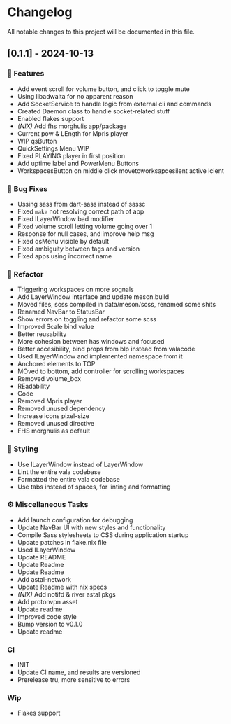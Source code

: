 # Changelog

All notable changes to this project will be documented in this file.

## [0.1.1] - 2024-10-13

### 🚀 Features

- Add event scroll for volume button, and click to toggle mute
- Using libadwaita for no apparent reason
- Add SocketService to handle logic from external cli and commands
- Created Daemon class to handle socket-related stuff
- Enabled flakes support
- *(NIX)* Add fhs morghulis app/package
- Current pow & LEngth for Mpris player
- WIP qsButton
- QuickSettings Menu WIP
- Fixed PLAYING player in first position
- Add uptime label and PowerMenu Buttons
- WorkspacesButton on middle click movetoworksapcesilent active lcient

### 🐛 Bug Fixes

- Ussing sass from dart-sass instead of sassc
- Fixed `make` not resolving correct path of app
- Fixed ILayerWindow bad modifier
- Fixed volume scroll letting volume going  over 1
- Response for null cases, and improve help msg
- Fixed qsMenu visible by default
- Fixed ambiguity between tags and version
- Fixed apps using incorrect name

### 🚜 Refactor

- Triggering workspaces on more sognals
- Add LayerWindow interface and update meson.build
- Moved files, scss compiled in data/meson/scss, renamed some shits
- Renamed NavBar to StatusBar
- Show errors on toggling and refactor some scss
- Improved Scale bind value
- Better reusability
- More cohesion between has windows and focused
- Better accesibility, bind props from blp instead from valacode
- Used ILayerWindow and implemented namespace from it
- Anchored elements to TOP
- MOved to bottom, add controller for scrolling workspaces
- Removed volume_box
- REadability
- Code
- Removed Mpris player
- Removed unused dependency
- Increase icons pixel-size
- Removed unused directive
- FHS morghulis as default

### 🎨 Styling

- Use ILayerWindow instead of LayerWindow
- Lint the entire vala codebase
- Formatted the entire vala codebase
- Use tabs instead of spaces, for linting and formatting

### ⚙️ Miscellaneous Tasks

- Add launch configuration for debugging
- Update NavBar UI with new styles and functionality
- Compile Sass stylesheets to CSS during application startup
- Update patches in flake.nix file
- Used ILayerWindow
- Update README
- Update Readme
- Update Readme
- Add astal-network
- Update Readme with nix specs
- *(NIX)* Add notifd & river astal pkgs
- Add protonvpn asset
- Update readme
- Improved code style
- Bump version to v0.1.0
- Update readme

### CI

- INIT
- Update CI name, and results are versioned
- Prerelease tru, more sensitive to errors

### Wip

- Flakes support

<!-- generated by git-cliff -->
